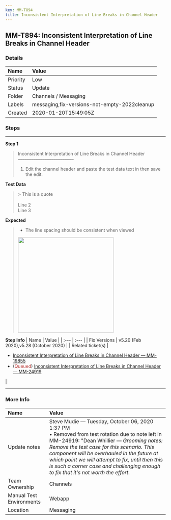 ```yaml
---
key: MM-T894
title: Inconsistent Interpretation of Line Breaks in Channel Header
---
```


## MM-T894: Inconsistent Interpretation of Line Breaks in Channel Header

### Details

| Name     | Value                                        |
| :------- | :------------------------------------------- |
| Priority | Low                                          |
| Status   | Update                                       |
| Folder   | Channels / Messaging                         |
| Labels   | messaging,fix-versions-not-empty-2022cleanup |
| Created  | 2020-01-20T15:49:05Z                         |

### Steps

<hr/>

**Step 1**

> <article>Inconsistent Interpretation of Line Breaks in Channel Header<br>–––––––––––––––––––––––––<ol><li>Edit the channel header and paste the test data text in then save the edit.</li></ol></article>

**Test Data**

> <article>&gt; This is a quote<br><br>Line 2<br>Line 3</article>

**Expected**

> <article><ul><li>The line spacing should be consistent when viewed</li></ul><img src="https://smartbear-tm4j-prod-us-west-2-attachment-rich-text.s3.us-west-2.amazonaws.com/embedded-f3277290f945470c4add5d21ef3dc7ca7b74388fc7152bfb6b99ae58c66a95a8-1579535267163-Screenshot_20191101_164708.png" style="width: 300px;" class="fr-fil fr-dib"></article>

**Step Info**
| Name | Value |
| :--- | :--- |
| Fix Versions | v5.20 (Feb 2020),v5.28 (October 2020) |
| Related ticket(s) | <ul><li><a href="https://mattermost.atlassian.net/browse/MM-19855" rel="noopener noreferrer" target="_blank">Inconsistent Interpretation of Line Breaks in Channel Header — MM-19855</a></li><li>(<span style="color: rgb(184, 49, 47);">Queued</span>) <a href="https://mattermost.atlassian.net/browse/MM-24919">Inconsistent Interpretation of Line Breaks in Channel Header — MM-24919</a></li></ul> |

<hr/>

### More Info

| Name                     | Value                                                                                                                                                                                                                                                                                                                                                                                      |
| :----------------------- | :----------------------------------------------------------------------------------------------------------------------------------------------------------------------------------------------------------------------------------------------------------------------------------------------------------------------------------------------------------------------------------------- |
| Update notes             | Steve Mudie — Tuesday, October 06, 2020 1:37 PM<br>• Removed from test rotation due to note left in MM-24919: "Dean Whillier — <em>Grooming notes: Remove the test case for this scenario. This component will be overhauled in the future at which point we will attempt to fix, until then this is such a corner case and challenging enough to fix that it's not worth the effort</em>. |
| Team Ownership           | Channels                                                                                                                                                                                                                                                                                                                                                                                   |
| Manual Test Environments | Webapp                                                                                                                                                                                                                                                                                                                                                                                     |
| Location                 | Messaging                                                                                                                                                                                                                                                                                                                                                                                  |

